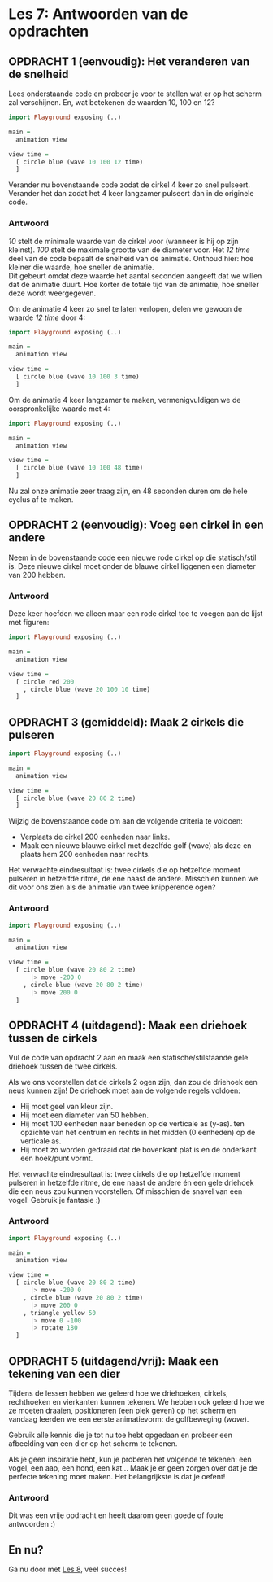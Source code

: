 # Les 7: Antwoorden van de opdrachten

## OPDRACHT 1 (eenvoudig): Het veranderen van de snelheid

Lees onderstaande code en probeer je voor te stellen wat er op het scherm zal verschijnen.
En, wat betekenen de waarden 10, 100 en 12?

```haskell
import Playground exposing (..)

main =
  animation view

view time =
  [ circle blue (wave 10 100 12 time)
  ]
```

Verander nu bovenstaande code zodat de cirkel 4 keer zo snel pulseert.  
Verander het dan zodat het 4 keer langzamer pulseert dan in de originele code.  

### Antwoord

*10* stelt de minimale waarde van de cirkel voor (wanneer is hij op zijn kleinst). *100* stelt de maximale grootte van de diameter voor. Het *12 time* deel van de code bepaalt de snelheid van de
animatie. Onthoud hier: hoe kleiner die waarde, hoe sneller de animatie.  
Dit gebeurt omdat deze waarde het aantal seconden aangeeft dat
we willen dat de animatie duurt. Hoe korter de totale tijd
van de animatie, hoe sneller deze wordt weergegeven.

Om de animatie 4 keer zo snel te laten verlopen, delen we gewoon 
de waarde *12 time* door 4:

```haskell
import Playground exposing (..)

main =
  animation view

view time =
  [ circle blue (wave 10 100 3 time)
  ]
```

Om de animatie 4 keer langzamer te maken, vermenigvuldigen we de oorspronkelijke waarde met 4:

```haskell
import Playground exposing (..)

main =
  animation view

view time =
  [ circle blue (wave 10 100 48 time)
  ]
```

Nu zal onze animatie zeer traag zijn, en 48 seconden duren
om de hele cyclus af te maken.

## OPDRACHT 2 (eenvoudig): Voeg een cirkel in een andere

Neem in de bovenstaande code een nieuwe rode cirkel op die statisch/stil is.
Deze nieuwe cirkel moet onder de blauwe cirkel liggen ​​en een diameter van 200 hebben.

### Antwoord

Deze keer hoefden we alleen maar een rode cirkel toe te voegen aan de lijst met figuren:

```haskell
import Playground exposing (..)

main =
  animation view

view time =
  [ circle red 200
    , circle blue (wave 20 100 10 time)
  ]
```

## OPDRACHT 3 (gemiddeld): Maak 2 cirkels die pulseren

```haskell
import Playground exposing (..)

main =
  animation view

view time =
  [ circle blue (wave 20 80 2 time)
  ]
```

Wijzig de bovenstaande code om aan de volgende criteria te voldoen:  
- Verplaats de cirkel 200 eenheden naar links.  
- Maak een nieuwe blauwe cirkel met dezelfde golf (wave) als deze en plaats hem 200 eenheden naar rechts.  

Het verwachte eindresultaat is: twee cirkels die op hetzelfde moment pulseren in hetzelfde ritme, de ene naast de andere. Misschien kunnen we dit voor ons zien als de animatie van twee knipperende ogen?

### Antwoord

```haskell
import Playground exposing (..)

main =
  animation view

view time =
  [ circle blue (wave 20 80 2 time)
      |> move -200 0
    , circle blue (wave 20 80 2 time)
      |> move 200 0
  ]
```

## OPDRACHT 4 (uitdagend): Maak een driehoek tussen de cirkels

Vul de code van opdracht 2 aan en maak een statische/stilstaande gele driehoek tussen de twee cirkels. 

Als we ons voorstellen dat de cirkels 2 ogen zijn, dan zou de driehoek een neus kunnen zijn! De driehoek moet aan de volgende regels voldoen:  
- Hij moet geel van kleur zijn.  
- Hij moet een diameter van 50 hebben.  
- Hij moet 100 eenheden naar beneden op de verticale as (y-as).
ten opzichte van het centrum en rechts in het midden (0 eenheden) op de verticale as.  
- Hij moet zo worden gedraaid dat de bovenkant 
plat is en de onderkant een hoek/punt vormt.

Het verwachte eindresultaat is: twee cirkels die op hetzelfde moment pulseren in hetzelfde ritme, de ene naast de andere én een gele driehoek die een neus zou kunnen voorstellen. Of misschien de snavel van een vogel! Gebruik je fantasie :)

### Antwoord

```haskell
import Playground exposing (..)

main =
  animation view

view time =
  [ circle blue (wave 20 80 2 time)
      |> move -200 0
    , circle blue (wave 20 80 2 time)
      |> move 200 0
    , triangle yellow 50
      |> move 0 -100
      |> rotate 180
  ]
```

## OPDRACHT 5 (uitdagend/vrij): Maak een tekening van een dier

Tijdens de lessen hebben we geleerd hoe we driehoeken, cirkels, rechthoeken en vierkanten kunnen tekenen. We hebben ook geleerd hoe we ze moeten draaien, positioneren (een plek geven) op het scherm en vandaag leerden we een eerste animatievorm: de golfbeweging (*wave*).

Gebruik alle kennis die je tot nu toe hebt opgedaan en
probeer een afbeelding van een dier op het scherm te tekenen.

Als je geen inspiratie hebt, kun je proberen het volgende te tekenen: een vogel, een aap, een hond, een kat... 
Maak je er geen zorgen over dat je de perfecte tekening moet maken. Het belangrijkste is dat je oefent!

### Antwoord

Dit was een vrije opdracht en heeft daarom geen goede of foute antwoorden :)

## En nu?

Ga nu door met [Les 8](les_8.html), veel succes!

